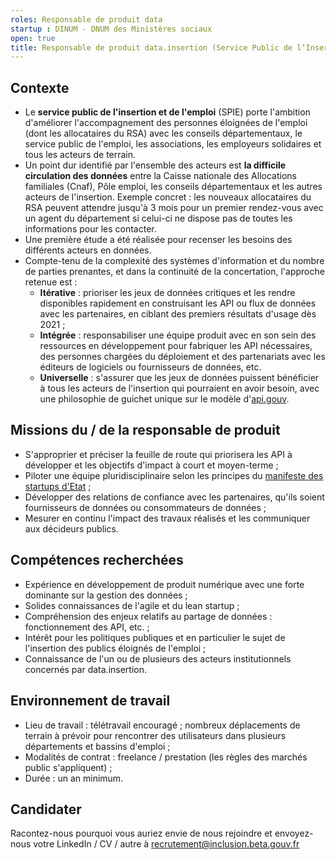 ```yaml
---
roles: Responsable de produit data 
startup : DINUM - DNUM des Ministères sociaux 
open: true
title: Responsable de produit data.insertion (Service Public de l’Insertion et de l’Emploi)
---
```


## Contexte
- Le **service public de l'insertion et de l'emploi** (SPIE) porte l'ambition d'améliorer l'accompagnement des personnes éloignées de l'emploi (dont les allocataires du RSA) avec les conseils départementaux, le service public de l'emploi, les associations, les employeurs solidaires et tous les acteurs de terrain.
- Un point dur identifié par l'ensemble des acteurs est **la difficile circulation des données** entre la Caisse nationale des Allocations familiales (Cnaf), Pôle emploi, les conseils départementaux et les autres acteurs de l'insertion. Exemple concret : les nouveaux allocataires du RSA peuvent attendre jusqu'à 3 mois pour un premier rendez-vous avec un agent du département si celui-ci ne dispose pas de toutes les informations pour les contacter. 
- Une première étude a été réalisée pour recenser les besoins des différents acteurs en données. 
- Compte-tenu de la complexité des systèmes d'information et du nombre de parties prenantes, et dans la continuité de la concertation, l'approche retenue est : 
    - **Itérative** : prioriser les jeux de données critiques et les rendre disponibles rapidement en construisant les API ou flux de données avec les partenaires, en ciblant des premiers résultats d'usage dès 2021 ; 
    - **Intégrée** : responsabiliser une équipe produit avec en son sein des ressources en développement pour fabriquer les API nécessaires, des personnes chargées du déploiement et des partenariats avec les éditeurs de logiciels ou fournisseurs de données, etc. 
    - **Universelle** : s'assurer que les jeux de données puissent bénéficier à tous les acteurs de l'insertion qui pourraient en avoir besoin, avec une philosophie de guichet unique sur le modèle d'[api.gouv](https://api.gouv.fr/). 

## Missions du / de  la responsable de produit 
- S'approprier et préciser la feuille de route qui priorisera les API à développer et les objectifs d'impact à court et moyen-terme ;
- Piloter une équipe pluridisciplinaire selon les principes du [manifeste des startups d'Etat](https://beta.gouv.fr/approche/manifeste) ;
- Développer des relations de confiance avec les partenaires, qu'ils soient fournisseurs de données ou consommateurs de données ; 
- Mesurer en continu l'impact des travaux réalisés et les communiquer aux décideurs publics. 

## Compétences recherchées     
- Expérience en développement de produit numérique avec une forte dominante sur la gestion des données ; 
- Solides connaissances de l'agile et du lean startup ;
- Compréhension des enjeux relatifs au partage de données : fonctionnement des API, etc. ;
- Intérêt pour les politiques publiques et en particulier le sujet de l'insertion des publics éloignés de l'emploi ;
- Connaissance de l'un ou de plusieurs des acteurs institutionnels concernés par data.insertion.

## Environnement de travail   
 - Lieu de travail : télétravail encouragé ; nombreux déplacements de terrain à prévoir pour rencontrer des utilisateurs dans plusieurs départements et bassins d'emploi ;
 - Modalités de contrat : freelance / prestation (les règles des marchés public s'appliquent) ; 
 - Durée : un an minimum.     
 
 ## Candidater

Racontez-nous pourquoi vous auriez envie de nous rejoindre et envoyez-nous votre LinkedIn / CV / autre à recrutement@inclusion.beta.gouv.fr
 
